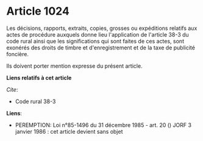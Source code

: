 # Article 1024

Les décisions, rapports, extraits, copies, grosses ou expéditions relatifs aux actes de procédure auxquels donne lieu
l'application de l'article 38-3 du code rural ainsi que les significations qui sont faites de ces actes, sont exonérés des
droits de timbre et d'enregistrement et de la taxe de publicité foncière.

Ils doivent porter mention expresse du présent article.

**Liens relatifs à cet article**

_Cite_:

  - Code rural 38-3

**Liens**:

  - PEREMPTION: Loi n°85-1496 du 31 décembre 1985 - art. 20 () JORF 3 janvier 1986 : cet article devient sans objet
